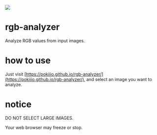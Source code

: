 ![](https://lh3.googleusercontent.com/4uSLsF03uDyCTrD2nZKpNY7JmLCNVgwE3o1lWJn-sgh49nhBbEIY48xfZblfKZ81RIxK6wgIewa55cpdCbE5bWiEQew26ctRTW9S2JLkwAPPeaMr3yFVgAhp9QBlJar4Z76wD_3nDlg=s600 "")

# rgb-analyzer
Analyze RGB values from input images.

# how to use

Just visit [https://pokiiio.github.io/rgb-analyzer/](https://pokiiio.github.io/rgb-analyzer/), and select an image you want to analyze. 

# notice

DO NOT SELECT LARGE IMAGES.

Your web browser may freeze or stop.
